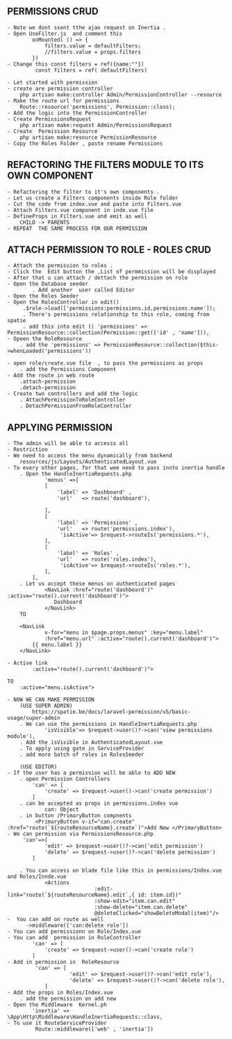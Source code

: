 ## PERMISSIONS CRUD
    - Note we dont ssent tthe ajax request on Inertia .
    - Open UseFilter.js  and comment this
            onMounted( () => {
                filters.value = defaultFilters;
                //filters.value = props.filters
            })
    - Change this const filters = ref({name:""})
             const filters = ref( defaultFilters)

    - Let started with permission
    - create are permission controller 
        php artisan make:controller Admin/PermissionController --resource
    - Make the route url for permissions
        Route::resource('permissions', Permission::class);
    - Add the logic into the PermissionController
    - Create PermissionsRequest
        php artisan make:request Admin/PermissionsRequest
    - Create  Permission Resource
        php artisan make:resource PermissionResource
    - Copy the Roles Folder , paste rename Permissions


## REFACTORING THE FILTERS MODULE TO ITS OWN COMPONENT
    - Refactoring the filter to it's own components .
    - Let us create a Filters components inside Role folder
    - Cut the code from index.vue and paste into Filters.vue
    - Attach Filters.vue component in inde.vue file
    - DefineProps in Filters.vue and emit as well
        CHILD -> PARENTS
    - REPEAT  THE SAME PROCESS FOR OUR PERMISSION

## ATTACH PERMISSION TO ROLE  - ROLES CRUD
    - Attach the permission to roles .
    - Click the  Edit button the ,List of permmission will be displayed 
    - After that u can attach / dettach the permission on role
    - Open the Database seeder
            . Add another  user called Editor
    - Open the Roles Seeder
    - Open the RolesController in edit()
         .$role->load(['permissions:permissions.id,permissions.name']);
         . There's permissions relationship to this role, coming from spatie
         . add this into edit () 'permissions' => PermissionResource::collection(Permission::get(['id' , 'name'])),
    - Opeen the RoleResource
        . add the 'permissions' => PermissionResource::collection($this->whenLoaded('permissions'))

    - open role/create.vue file  , to pass the permissions as props
        . add the Permissions Component
    - Add the route in web route
        .attach-permission
        .detach-permission
    - Create two controllers and add the logic
        . AttachPermissionToRoleController
        . DetachPermissionFromRoleController
        
## APPLYING PERMISSION
    - The admin will be able to accesss all
    - Restriction
    - We need to access the menu dynamically from backend
        resources/js/Layouts/AuthenticatedLayout.vue
    - To every other pages, for that wee need to pass innto inertia handle
        . Open the HandleInertiaRequests.php
                'menus' =>[
                [
                    'label' => 'Dashboard' ,
                    'url'   => route('dashboard'),
                    
                ],
                [
                    'label' => 'Permissions' ,
                    'url'   => route('permissions.index'),
                     'isActive'=> $request->routeIs('permissions.*'),
                ],
                [
                    'label' => 'Roles' ,
                    'url'   => route('roles.index'),
                     'isActive'=> $request->routeIs('roles.*'),
                ],
            ],
        . Let us accept these menus on authenticated pages
                <NavLink :href="route('dashboard')" :active="route().current('dashboard')">
                   Dashboard
                </NavLink>
        TO

        <NavLink
                v-for="menu in $page.props.menus" :key="menu.label"
                :href="menu.url" :active="route().current('dashboard')">
            {{ menu.label }}
        </NavLink>

    - Active link
            :active="route().current('dashboard')">

    TO
        :active="menu.isActive">

    - NOW WE CAN MAKE PERMISSION
        (USE SUPER ADMIN)
            https://spatie.be/docs/laravel-permission/v5/basic-usage/super-admin
        . We can use the permissions in HandleInertiaRequests.php
                'isVisible'=> $request->user()?->can('view permissions module'),
        . Add the isVisible in AuthenticatedLayout.vue
        . To apply using gate in ServiceProvider
        . add more batch of roles in RolesSeeder

        (USE EDITOR)
    - If the user has a permission will be able to ADD NEW 
        . open Permission Controllers
            'can' => [
                'create' => $request->user()->can('create permission')
            ]
        . can be accepted as props in permissions.index vue
                can: Object
        . in button /PrimaryButton compnents
             <PrimaryButton v-if="can.create" :href="route(`${routeResourceName}.create`)">Add New </PrimaryButton>
    - We can permission via PermissionsResource.php
         'can'=>[
                'edit' => $request->user()?->can('edit permission')
                'delete' => $request->user()?->can('delete permission')
            ]

        . You can access on blade file like this in permissions/Index.vue  and Roles/Innde.vue
                <Actions
                                :edit-link="route(`${routeResourceName}.edit`,{ id: item.id})"
                                :show-edit="item.can.edit"
                                :show-delete="item.can.delete"
                                @deleteClicked="showDeleteModal(item)"/>
    -  You can add on route as well
          ->middleware(['can:delete role'])
    - You can add permissionn on Role/Index.vue
    - You can add  permission in RoleController
            'can' => [
                'create' => $request->user()->can('create role')
            ]
    - Add in permission in  RoleResource
             'can' => [
                        'edit' => $request->user()?->can('edit role'),
                        'delete' => $request->user()?->can('delete role'),
                ]
    - Add the props in Roles/Index.vue
        . add the permission on add new
    - Open the Middleware  Kernel.ph
            'inertia' => \App\Http\Middleware\HandleInertiaRequests::class,
    - To use it RouteServiceProvider
             Route::middleware(['web' , 'inertia'])
        
        
